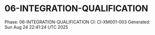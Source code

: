 # 06-INTEGRATION-QUALIFICATION
Phase: 06-INTEGRATION-QUALIFICATION
CI: CI-XM001-003
Generated: Sun Aug 24 22:41:24 UTC 2025
